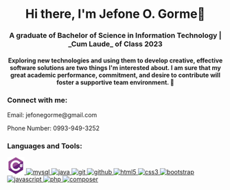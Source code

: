 <h1 align="center">Hi there, I'm Jefone O. Gorme👋</h1>
<h3 align="center">A graduate of Bachelor of Science in Information Technology | _Cum Laude_ of Class 2023</h3>
<h4 align="center">Exploring new technologies and using them to develop creative, effective software solutions are two things I'm interested about. I am sure that my great academic performance, commitment, and desire to contribute will foster a supportive team environment. 🌱</h4>

<h3 align="left">Connect with me:</h3>
<p align="left">
  Email: jefonegorme@gmail.com
</p>
<p align="left">
  Phone Number: 0993-949-3252
</p>

<h3 align="left">Languages and Tools:</h3>
<p align="left"> 
<a href="https://www.cprogramming.com/" target="_blank" rel="noreferrer"> 
<img src="https://raw.githubusercontent.com/devicons/devicon/master/icons/csharp/csharp-original.svg" alt="csharp" width="40" height="40"/> 
</a>
<a href="https://www.cprogramming.com/" target="_blank" rel="noreferrer"> 
<img src="https://cdn.jsdelivr.net/gh/devicons/devicon/icons/mysql/mysql-original.svg" alt="mysql" width="40" height="40"/> 
</a>
<a href="https://www.cprogramming.com/" target="_blank" rel="noreferrer"> 
<img src="https://cdn.jsdelivr.net/gh/devicons/devicon/icons/java/java-original-wordmark.svg" alt="java" width="40" height="40"/> 
</a>
<a href="https://www.cprogramming.com/" target="_blank" rel="noreferrer"> 
<img src="https://cdn.jsdelivr.net/gh/devicons/devicon/icons/git/git-original-wordmark.svg" alt="git" width="40" height="40"/>      
</a>
<a href="https://www.cprogramming.com/" target="_blank" rel="noreferrer"> 
<img src="https://cdn.jsdelivr.net/gh/devicons/devicon/icons/github/github-original-wordmark.svg" alt="github" width="40" height="40"/>                
</a>
<a href="https://www.cprogramming.com/" target="_blank" rel="noreferrer"> 
<img src="https://cdn.jsdelivr.net/gh/devicons/devicon/icons/html5/html5-original-wordmark.svg" alt="html5" width="40" height="40"/>                
</a>
<a href="https://www.cprogramming.com/" target="_blank" rel="noreferrer"> 
<img src="https://cdn.jsdelivr.net/gh/devicons/devicon/icons/css3/css3-original-wordmark.svg" alt="css3" width="40" height="40"/>               
</a>
<a href="https://www.cprogramming.com/" target="_blank" rel="noreferrer"> 
<img src="https://cdn.jsdelivr.net/gh/devicons/devicon/icons/bootstrap/bootstrap-plain-wordmark.svg" alt="bootstrap" width="40" height="40"/>                                 
</a>
<a href="https://www.cprogramming.com/" target="_blank" rel="noreferrer"> 
<img src="https://cdn.jsdelivr.net/gh/devicons/devicon/icons/javascript/javascript-original.svg" alt="javascript" width="40" height="40"/>                    
</a>
<a href="https://www.cprogramming.com/" target="_blank" rel="noreferrer"> 
<img src="https://cdn.jsdelivr.net/gh/devicons/devicon/icons/php/php-plain.svg" alt="php" width="40" height="40"/>                           
</a>
<a href="https://www.cprogramming.com/" target="_blank" rel="noreferrer"> 
<img src="https://cdn.jsdelivr.net/gh/devicons/devicon/icons/composer/composer-original.svg" alt="composer" width="40" height="40"/>                                  
</a>
</p>
